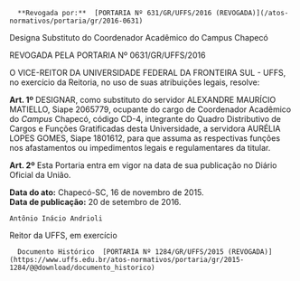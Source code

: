       **Revogada por:**  [PORTARIA Nº 631/GR/UFFS/2016 (REVOGADA)](/atos-normativos/portaria/gr/2016-0631) 

   Designa Substituto do Coordenador Acadêmico do Campus Chapecó  

REVOGADA PELA PORTARIA Nº 0631/GR/UFFS/2016

 O VICE-REITOR DA UNIVERSIDADE FEDERAL DA FRONTEIRA SUL - UFFS, no exercício da Reitoria, no uso de suas atribuições legais, resolve:

 **Art. 1º** DESIGNAR, como substituto do servidor ALEXANDRE MAURÍCIO MATIELLO, Siape 2065779, ocupante do cargo de Coordenador Acadêmico do *Campus* Chapecó, código CD-4, integrante do Quadro Distributivo de Cargos e Funções Gratificadas desta Universidade, a servidora AURÉLIA LOPES GOMES, Siape 1801612, para que assuma as respectivas funções nos afastamentos ou impedimentos legais e regulamentares da titular.

 **Art. 2º** Esta Portaria entra em vigor na data de sua publicação no Diário Oficial da União.

  

   **Data do ato:** Chapecó-SC, 16 de novembro de 2015.   
 **Data de publicação:**  20 de setembro de 2016. 

    Antônio Inácio Andrioli   
 Reitor da UFFS, em exercício 

      Documento Histórico  [PORTARIA Nº 1284/GR/UFFS/2015 (REVOGADA)](https://www.uffs.edu.br/atos-normativos/portaria/gr/2015-1284/@@download/documento_historico)     
      